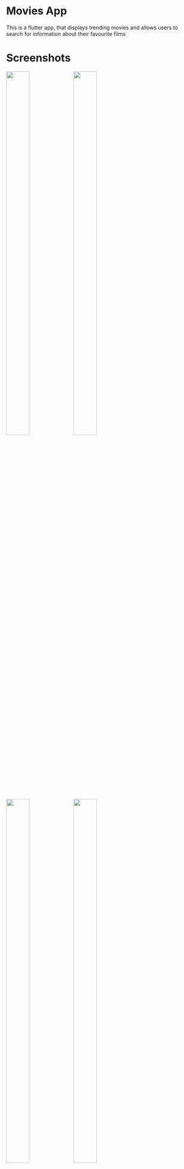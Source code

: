 # Movies App

This is a flutter app, that displays trending movies and allows users to search for information about their favourite films

# Screenshots

<img src="https://user-images.githubusercontent.com/26127333/52352352-7e30a680-2a3d-11e9-9b27-9edc168e9e06.PNG" width="35%" height="50%"/>
<img src="https://user-images.githubusercontent.com/26127333/52357619-8261c180-2a47-11e9-8065-7e497cadb2f7.PNG" width="35%" height="50%"/>
<img src="https://user-images.githubusercontent.com/26127333/52357628-8857a280-2a47-11e9-925f-90605961bc0d.PNG" width="35%" height="50%"/>
<img src="https://user-images.githubusercontent.com/26127333/52352368-838df100-2a3d-11e9-9185-3c8df9d57ca9.PNG" width="35%" height="50%"/>
